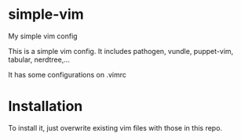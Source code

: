 simple-vim
==========

My simple vim config

This is a simple vim config. It includes pathogen, vundle, puppet-vim, tabular, nerdtree,...

It has some configurations on .vimrc

Installation
============

To install it, just overwrite existing vim files with those in this repo.
